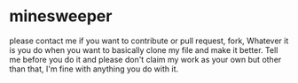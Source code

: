 # minesweeper
please contact me if you want to contribute or pull request, fork, Whatever it is you do when you want to basically clone my file and make it better. Tell me before you do it and please don't claim my work as your own but other than that, I'm fine with anything you do with it.
